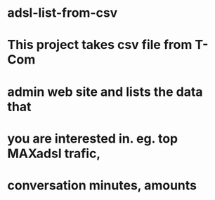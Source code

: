 # adsl-list-from-csv
# This project takes csv file from T-Com
# admin web site and lists the data that
# you are interested in. eg. top MAXadsl trafic,
# conversation minutes, amounts

